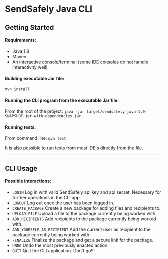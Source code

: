# SendSafely Java CLI

## Getting Started

#### Requirements:
* Java 1.8
* Maven
* An interactive console/terminal (some IDE consoles do not handle interactivity well)

#### Building executable Jar file:
`mvn install`

#### Running the CLI program from the executable Jar file:
From the root of the project: `java -jar target/sendsafely-java-1.0-SNAPSHOT-jar-with-dependencies.jar`

#### Running tests:
From command line: `mvn test`

It is also possible to run tests from most IDE's directly from the file.

---

## CLI Usage

#### Possible interactions:

* `LOGIN` Log in with valid SendSafely api key and api secret. Necessary for further operations in the CLI app.
* `LOGOUT` Log out once the user has been logged in.
* `CREATE_PACKAGE` Create a new package for adding files and recipients to.
* `UPLOAD_FILE` Upload a file to the package currently being worked with.
* `ADD_RECIPIENTS` Add recipients to the package currently being worked with.
* `ADD_YOURSELF_AS_RECIPIENT` Add the current user as recipient to the package currently being worked with.
* `FINALIZE` Finalize the package and get a secure link for the package.
* `UNDO` Undo the most previously enacted action.
* `QUIT` Quit the CLI application. Don't go!!!